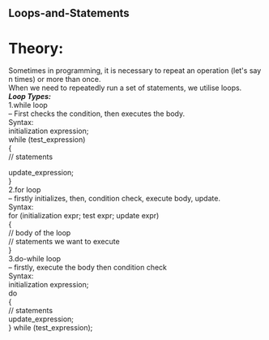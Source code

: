 ## Loops-and-Statements
# Theory:
Sometimes in programming, it is necessary to repeat an operation (let's say n times) or more than once. <br>When we need to repeatedly run a set of statements, we utilise loops. <br>
***Loop Types:***<br>
1.while loop<br>
– First checks the condition, then executes the body.<br>
Syntax:<br>
initialization expression;<br>
while (test_expression)<br>
{<br>
   // statements<br>
 
  update_expression;<br>
}<br>
2.for loop<br>
– firstly initializes, then, condition check, execute body, update.<br>
Syntax:<br>
for (initialization expr; test expr; update expr)<br>
{    <br>
     // body of the loop<br>
     // statements we want to execute<br>
}<br>
3.do-while loop<br>
– firstly, execute the body then condition check<br>
Syntax:<br>
initialization expression;<br>
do<br>
{<br>
   // statements<br>
   update_expression;<br>
} while (test_expression);






